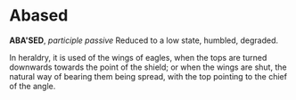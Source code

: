 # Abased

**ABA'SED**, _participle passive_ Reduced to a low state, humbled, degraded.

In heraldry, it is used of the wings of eagles, when the tops are turned downwards towards the point of the shield; or when the wings are shut, the natural way of bearing them being spread, with the top pointing to the chief of the angle.
